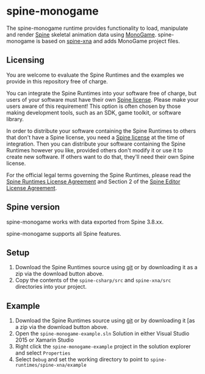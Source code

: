 # spine-monogame

The spine-monogame runtime provides functionality to load, manipulate and render [Spine](http://esotericsoftware.com) skeletal animation data using [MonoGame](http://monogame.codeplex.com/). spine-monogame is based on [spine-xna](../spine-xna) and adds MonoGame project files.

## Licensing

You are welcome to evaluate the Spine Runtimes and the examples we provide in this repository free of charge.

You can integrate the Spine Runtimes into your software free of charge, but users of your software must have their own [Spine license](https://esotericsoftware.com/spine-purchase). Please make your users aware of this requirement! This option is often chosen by those making development tools, such as an SDK, game toolkit, or software library.

In order to distribute your software containing the Spine Runtimes to others that don't have a Spine license, you need a [Spine license](https://esotericsoftware.com/spine-purchase) at the time of integration. Then you can distribute your software containing the Spine Runtimes however you like, provided others don't modify it or use it to create new software. If others want to do that, they'll need their own Spine license.

For the official legal terms governing the Spine Runtimes, please read the [Spine Runtimes License Agreement](http://esotericsoftware.com/spine-runtimes-license) and Section 2 of the [Spine Editor License Agreement](http://esotericsoftware.com/spine-editor-license#s2).

## Spine version

spine-monogame works with data exported from Spine 3.8.xx.

spine-monogame supports all Spine features.

## Setup

1. Download the Spine Runtimes source using [git](https://help.github.com/articles/set-up-git) or by downloading it as a zip via the download button above.
1. Copy the contents of the `spine-csharp/src` and `spine-xna/src` directories into your project.

## Example

1. Download the Spine Runtimes source using [git](https://help.github.com/articles/set-up-git) or by downloading it [as a zip via the download button above.
1. Open the `spine-monogame-example.sln` Solution in either Visual Studio 2015 or Xamarin Studio
1. Right click the `spine-monogame-example` project in the solution explorer and select `Properties`
1. Select `Debug` and set the working directory to point to `spine-runtimes/spine-xna/example`
